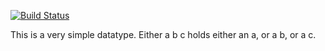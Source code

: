 [![Build Status](https://travis-ci.org/keera-studios/data-either3.svg?branch=master)](https://travis-ci.org/keera-studios/data-either3)

This is a very simple datatype. Either a b c holds either an a, or a b, or a c.
